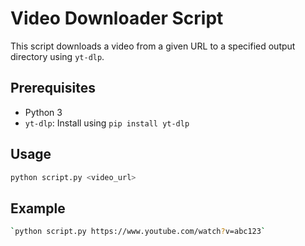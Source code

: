 # Video Downloader Script

This script downloads a video from a given URL to a specified output directory using `yt-dlp`.

## Prerequisites

- Python 3
- `yt-dlp`: Install using `pip install yt-dlp`

## Usage

```sh
python script.py <video_url>
```

## Example
```sh
`python script.py https://www.youtube.com/watch?v=abc123`
```
